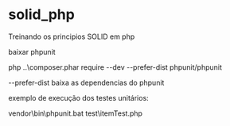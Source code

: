 # solid_php

Treinando os principios SOLID em php

baixar phpunit

php ..\composer.phar require --dev --prefer-dist phpunit/phpunit

--prefer-dist baixa as dependencias do phpunit

exemplo de execução dos testes unitários:

vendor\bin\phpunit.bat test\itemTest.php
